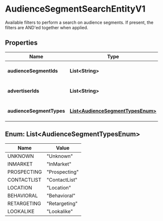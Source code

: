 

# AudienceSegmentSearchEntityV1

Available filters to perform a search on audience segments. If present, the filters are AND'ed together when applied.

## Properties

| Name | Type | Description | Notes |
|------------ | ------------- | ------------- | -------------|
|**audienceSegmentIds** | **List&lt;String&gt;** | List of segment ids |  [optional] |
|**advertiserIds** | **List&lt;String&gt;** | List of advertiser ids |  [optional] |
|**audienceSegmentTypes** | [**List&lt;AudienceSegmentTypesEnum&gt;**](#List&lt;AudienceSegmentTypesEnum&gt;) | List of segment types |  [optional] |



## Enum: List&lt;AudienceSegmentTypesEnum&gt;

| Name | Value |
|---- | -----|
| UNKNOWN | &quot;Unknown&quot; |
| INMARKET | &quot;InMarket&quot; |
| PROSPECTING | &quot;Prospecting&quot; |
| CONTACTLIST | &quot;ContactList&quot; |
| LOCATION | &quot;Location&quot; |
| BEHAVIORAL | &quot;Behavioral&quot; |
| RETARGETING | &quot;Retargeting&quot; |
| LOOKALIKE | &quot;Lookalike&quot; |



